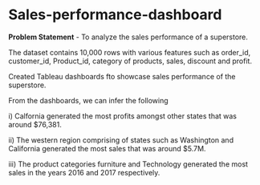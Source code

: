 # Sales-performance-dashboard
**Problem Statement** - To analyze the sales performance of a superstore.

The dataset contains 10,000 rows with various features such as order_id, customer_id, Product_id, category of products, sales, discount and profit.

Created Tableau dashboards fto showcase sales performance of the superstore.

From the dashboards, we can infer the following

  i)    Calfornia generated the most profits amongst other states that was around $76,381.
  
  ii)   The western region comprising of states such as Washington and California generated the most sales that was around $5.7M.
  
  iii)  The product categories furniture and Technology generated the most sales in the years 2016 and 2017 respectively.

